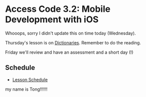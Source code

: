 # Access Code 3.2: Mobile Development with iOS

Whooops, sorry I didn't update this on time today (Wednesday).

Thursday's lesson is on [Dictionaries](/lessons/dictionaries). Remember to do the 
reading.

Friday we'll review and have an assessment and a short day (!)

## Schedule

- [Lesson Schedule](schedule.md)


my name is Tong!!!!!!